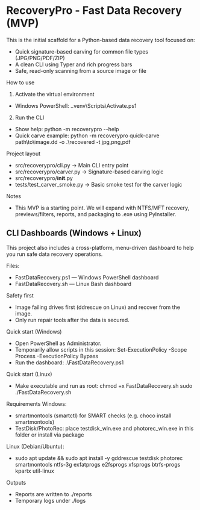 # RecoveryPro - Fast Data Recovery (MVP)

This is the initial scaffold for a Python-based data recovery tool focused on:
- Quick signature-based carving for common file types (JPG/PNG/PDF/ZIP)
- A clean CLI using Typer and rich progress bars
- Safe, read-only scanning from a source image or file

How to use

1) Activate the virtual environment
- Windows PowerShell:
  .\.venv\Scripts\Activate.ps1

2) Run the CLI
- Show help:
  python -m recoverypro --help
- Quick carve example:
  python -m recoverypro quick-carve path\to\image.dd -o .\recovered -t jpg,png,pdf

Project layout
- src/recoverypro/cli.py     -> Main CLI entry point
- src/recoverypro/carver.py  -> Signature-based carving logic
- src/recoverypro/__init__.py
- tests/test_carver_smoke.py -> Basic smoke test for the carver logic

Notes
- This MVP is a starting point. We will expand with NTFS/MFT recovery, previews/filters, reports, and packaging to .exe using PyInstaller.

## CLI Dashboards (Windows + Linux)

This project also includes a cross-platform, menu-driven dashboard to help you run safe data recovery operations.

Files:
- FastDataRecovery.ps1 — Windows PowerShell dashboard
- FastDataRecovery.sh — Linux Bash dashboard

Safety first
- Image failing drives first (ddrescue on Linux) and recover from the image.
- Only run repair tools after the data is secured.

Quick start (Windows)
- Open PowerShell as Administrator.
- Temporarily allow scripts in this session:
  Set-ExecutionPolicy -Scope Process -ExecutionPolicy Bypass
- Run the dashboard:
  .\FastDataRecovery.ps1

Quick start (Linux)
- Make executable and run as root:
  chmod +x FastDataRecovery.sh
  sudo ./FastDataRecovery.sh

Requirements
Windows:
- smartmontools (smartctl) for SMART checks (e.g. choco install smartmontools)
- TestDisk/PhotoRec: place testdisk_win.exe and photorec_win.exe in this folder or install via package

Linux (Debian/Ubuntu):
- sudo apt update && sudo apt install -y gddrescue testdisk photorec smartmontools ntfs-3g exfatprogs e2fsprogs xfsprogs btrfs-progs kpartx util-linux

Outputs
- Reports are written to ./reports
- Temporary logs under ./logs

